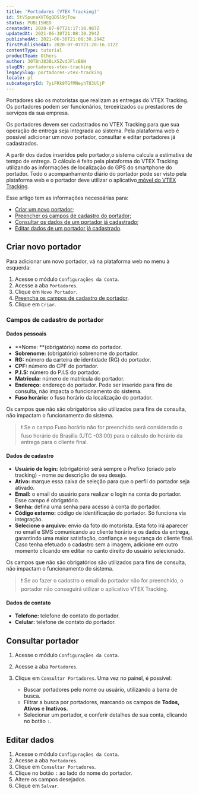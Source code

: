 ```yaml
---
title: 'Portadores (VTEX Tracking)'
id: 5tVSpunaXVT6gQDSl9jTow
status: PUBLISHED
createdAt: 2020-07-07T21:17:10.987Z
updatedAt: 2021-06-30T21:08:30.294Z
publishedAt: 2021-06-30T21:08:30.294Z
firstPublishedAt: 2020-07-07T21:20:16.312Z
contentType: tutorial
productTeam: Others
author: 30TBnJ838LXSZvdJFlcB8H
slugEN: portadores-vtex-tracking
legacySlug: portadores-vtex-tracking
locale: pt
subcategoryId: 7yiFRk9TGfMNeyhT83UljP
---
```


Portadores são os motoristas que realizam as entregas do VTEX Tracking. Os portadores podem ser funcionários, terceirizados ou prestadores de serviços da sua empresa. 

Os portadores devem ser cadastrados no VTEX Tracking para que sua operação de entrega seja integrada ao sistema.  Pela plataforma web é possível adicionar um novo portador, consultar e editar portadores já cadastrados. 

A partir dos dados inseridos pelo portador,o sistema calcula a estimativa de tempo de entrega. O cálculo é feito pela plataforma do VTEX Tracking utilizando as informações de localização do GPS do smartphone do portador. Todo o acompanhamento diário do portador pode ser visto pela plataforma web e o portador deve utilizar o aplicativo[ móvel do VTEX Tracking](/pt/tutorial/tutorial-aplicativo-movel-vtex-tracking--5qYuqbMVlQBfpdCzC0X6jv).  

Esse artigo tem as informações necessárias para:

*   [Criar um novo portador](#criarnovoportador);
*   [Preencher os campos de cadastro do portador](#camposdecadastrodeportador);
*   [Consultar os dados de um portador já cadastrado](#consultarportador);
*   [Editar dados de um portador já cadastrado](#editardados).

## Criar novo portador

Para adicionar um novo portador, vá na plataforma web no menu à esquerda:

1. Acesse o módulo `Configurações da Conta`.
2. Acesse a aba `Portadores`.
3. Clique em `Novo Portador`.
4. [Preencha os campos de cadastro de portador](#camposdecadastrodeportador).
5. Clique em `Criar`.

### Campos de cadastro de portador

#### Dados pessoais

*   **Nome: **(obrigatório) nome do portador. 
*   **Sobrenome:** (obrigatório) sobrenome do portador. 
*   **RG:** número da carteira de identidade (RG) do portador. 
*   **CPF:** número do CPF do portador. 
*   **P.I.S:** número do P.I.S do portador. 
*   **Matrícula:** número de matrícula do portador. 
*   **Endereço:** endereço do portador. Pode ser inserido para fins de consulta, não impacta o funcionamento do sistema.
*   **Fuso horário:** o fuso horário da localização do portador.

Os campos que não são obrigatórios são utilizados para fins de consulta, não impactam o funcionamento do sistema.

> ❗ Se o campo Fuso horário não for preenchido será considerado o fuso horário de Brasília (UTC -03:00) para o cálculo do horário da entrega para o cliente final.

#### Dados de cadastro

*   **Usuário de login:**  (obrigatório) será sempre o Prefixo (criado pelo tracking) - nome ou descrição de seu desejo.
*   **Ativo:** marque essa caixa de seleção para que o perfil do portador seja ativado.
*   **Email:** o email do usuário para realizar o login na conta do portador. Esse campo é obrigatório.
*   **Senha:** defina uma senha para acesso à conta do portador.
*   **Código externo:** código de identificação do portador. Só funciona via integração.
*   **Selecione o arquivo:** envio da foto do motorista. Esta foto irá aparecer no email e SMS comunicando ao cliente horário e os dados da entrega, garantindo uma maior satisfação, confiança e segurança do cliente final. Caso tenha efetuado o cadastro sem a imagem, adicione em outro momento clicando em editar no canto direito do usuário selecionado.

Os campos que não são obrigatórios são utilizados para fins de consulta, não impactam o funcionamento do sistema.

> ❗ Se ao fazer o cadastro o email do portador não for preenchido, o portador não conseguirá utilizar o aplicativo VTEX Tracking.

#### Dados de contato

*   **Telefone:** telefone de contato do portador. 
*   **Celular:** telefone de contato do portador.

## Consultar portador

1. Acesse o módulo `Configurações da Conta`.
2. Acesse a aba `Portadores`.
3. Clique em `Consultar Portadores`. Uma vez no painel, é possível:

    *   Buscar portadores pelo nome ou usuário, utilizando a barra de busca.
    *   Filtrar a busca por portadores, marcando os campos de **Todos, Ativos** e **Inativos.**
    *   Selecionar um portador, e conferir detalhes de sua conta, clicando no botão `:`.

## Editar dados 

1. Acesse o módulo `Configurações da Conta`.
2. Acesse a aba `Portadores`.
3. Clique em `Consultar Portadores`.
4. Clique no botão `:` ao lado do nome do portador.
5. Altere os campos desejados.
6. Clique em `Salvar`.
